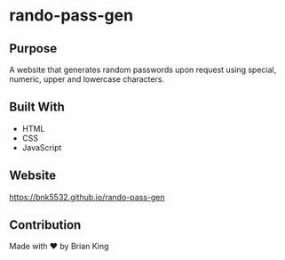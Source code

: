 # rando-pass-gen

## Purpose
A website that generates random passwords upon request using special, numeric, upper and lowercase characters.

## Built With
* HTML
* CSS
* JavaScript

## Website
https://bnk5532.github.io/rando-pass-gen

## Contribution
Made with ❤️ by Brian King
